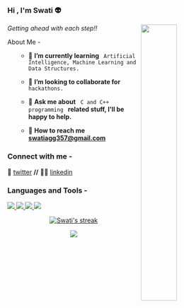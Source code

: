 ### Hi , I'm Swati 👽
<img src="https://media0.giphy.com/media/k0ijJhqrUP4T2EvmJ1/giphy.gif?cid=790b76110819ac3351aa8299139082e6521561bc719bc1ce&rid=giphy.gif&ct=g" height=40% width=40% align="right">

*Getting ahead with each step!!*

About Me -
<ul>
    
- 🎯 <b> I’m currently learning </b> <code> Artificial Intelligence, Machine Learning and Data Structures.</code>   
    
- 🤝 <b>I’m looking to collaborate for</b> <code>hackathons.</code>     

- 💬 <b>Ask me about</b> <code> C and C++ programming </code><b> related stuff, I'll be happy to help.</b>  
    
- 📧 <b>How to reach me swatiagg357@gmail.com</b>   
    
</ul>

<h3 align="left">Connect with me - </h3>

🐤 [twitter][twitter] **//** 
👩‍🏫 [linkedin][linkedin]

[twitter]: https://twitter.com/AggrawalSwati
[linkedin]: https://www.linkedin.com/in/swati-aggrawal-02550a214

<h3 align="left">Languages and Tools - </h3>

<p align="left"> 
    <a href="https://www.java.com" target="_blank"> <img src="https://img.icons8.com/color/48/000000/java-coffee-cup-logo.png"/> </a>
    <a href="https://www.cplusplus.com" target="_blank"> <img src="https://img.icons8.com/color/48/000000/c-plus-plus-logo.png"/> </a>
    <a href="https://developer.mozilla.org/en-US/docs/Web/JavaScript" target="_blank"> <img src="https://img.icons8.com/color/48/000000/javascript.png"/> </a> 
    <a href="https://www.python.org" target="_blank"> <img src="https://img.icons8.com/color/48/000000/python.png"/> </a> 
   
</p>

<p align="center">
    <a href="https://github.com/swatiaggrawal/github-readme-streak-stats">
        <img title="🔥 Get streak stats for your profile at git.io/streak-stats" alt="Swati's streak" src="https://github-readme-streak-stats.herokuapp.com/?user=swatiaggrawal&theme=black-ice&hide_border=true&stroke=0000&background=060A0CD0"/>
    </a>
</p>

<p align="center">
<img src = "https://github-readme-stats.vercel.app/api?username=swatiaggrawal&&show_icons=true&title_color=ffffff&icon_color=bb2acf&text_color=daf7dc&bg_color=151515">
</p

